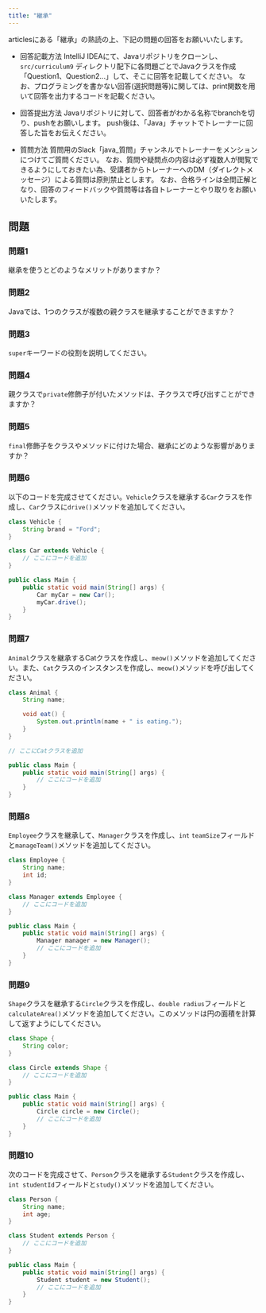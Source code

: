 ```yaml
---
title: "継承"
---
```


articlesにある「継承」の熟読の上、下記の問題の回答をお願いいたします。

* 回答記載方法
IntelliJ IDEAにて、Javaリポジトリをクローンし、`src/curriculum9` ディレクトリ配下に各問題ごとでJavaクラスを作成「Question1、Question2...」して、そこに回答を記載してください。
なお、プログラミングを書かない回答(選択問題等)に関しては、print関数を用いて回答を出力するコードを記載ください。

* 回答提出方法
Javaリポジトリに対して、回答者がわかる名称でbranchを切り、pushをお願いします。
push後は、「Java」チャットでトレーナーに回答した旨をお伝えください。

* 質問方法
質問用のSlack「java_質問」チャンネルでトレーナーをメンションにつけてご質問ください。
なお、質問や疑問点の内容は必ず複数人が閲覧できるようにしておきたい為、受講者からトレーナーへのDM（ダイレクトメッセージ）による質問は原則禁止とします。
なお、合格ラインは全問正解となり、回答のフィードバックや質問等は各自トレーナーとやり取りをお願いいたします。

## 問題

### 問題1
継承を使うとどのようなメリットがありますか？

### 問題2
Javaでは、1つのクラスが複数の親クラスを継承することができますか？

### 問題3
`super`キーワードの役割を説明してください。

### 問題4
親クラスで`private`修飾子が付いたメソッドは、子クラスで呼び出すことができますか？

### 問題5
`final`修飾子をクラスやメソッドに付けた場合、継承にどのような影響がありますか？

### 問題6
以下のコードを完成させてください。`Vehicle`クラスを継承する`Car`クラスを作成し、`Car`クラスに`drive()`メソッドを追加してください。

```java
class Vehicle {
    String brand = "Ford";
}

class Car extends Vehicle {
    // ここにコードを追加
}

public class Main {
    public static void main(String[] args) {
        Car myCar = new Car();
        myCar.drive();
    }
}
```

### 問題7
`Animal`クラスを継承するCatクラスを作成し、`meow()`メソッドを追加してください。また、`Cat`クラスのインスタンスを作成し、`meow()`メソッドを呼び出してください。

```java
class Animal {
    String name;

    void eat() {
        System.out.println(name + " is eating.");
    }
}

// ここにCatクラスを追加

public class Main {
    public static void main(String[] args) {
        // ここにコードを追加
    }
}
```

### 問題8
`Employee`クラスを継承して、`Manager`クラスを作成し、`int` `teamSize`フィールドと`manageTeam()`メソッドを追加してください。

```java
class Employee {
    String name;
    int id;
}

class Manager extends Employee {
    // ここにコードを追加
}

public class Main {
    public static void main(String[] args) {
        Manager manager = new Manager();
        // ここにコードを追加
    }
}
```

### 問題9
`Shape`クラスを継承する`Circle`クラスを作成し、`double radius`フィールドと`calculateArea()`メソッドを追加してください。このメソッドは円の面積を計算して返すようにしてください。
```java
class Shape {
    String color;
}

class Circle extends Shape {
    // ここにコードを追加
}

public class Main {
    public static void main(String[] args) {
        Circle circle = new Circle();
        // ここにコードを追加
    }
}
```
### 問題10
次のコードを完成させて、`Person`クラスを継承する`Student`クラスを作成し、`int studentId`フィールドと`study()`メソッドを追加してください。
```java
class Person {
    String name;
    int age;
}

class Student extends Person {
    // ここにコードを追加
}

public class Main {
    public static void main(String[] args) {
        Student student = new Student();
        // ここにコードを追加
    }
}
```

